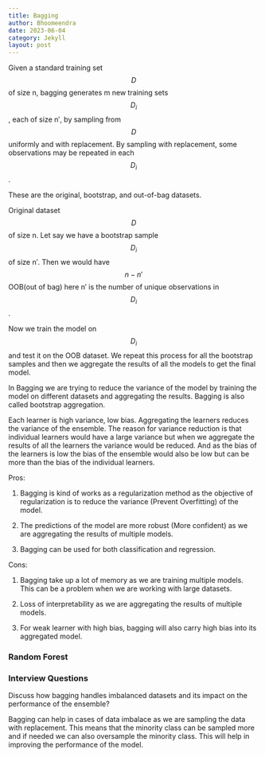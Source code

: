```yaml
---
title: Bagging
author: Bhoomeendra 
date: 2023-06-04
category: Jekyll
layout: post
---
```

Given a standard training set $$D$$ of size n, bagging generates m new training sets $$D_{i}$$, each of size n′, by sampling from $$D$$ uniformly and with replacement. By sampling with replacement, some observations may be repeated in each $$D_{i}$$.

These are the original, bootstrap, and out-of-bag datasets.

Original dataset $$D$$ of size n. Let say we have a bootstrap sample $$D_{i}$$ of size n′. Then we would have $$ n - n′$$ OOB(out of bag) here n′ is the number of unique observations in $$D_{i}$$.

Now we train the model on $$D_{i}$$ and test it on the OOB dataset. We repeat this process for all the bootstrap samples and then we aggregate the results of all the models to get the final model.

In Bagging we are trying to reduce the variance of the model by training the model on different datasets and aggregating the results. Bagging is also called bootstrap aggregation.

Each learner is high variance, low bias. Aggregating the learners reduces the variance of the ensemble. The reason for variance reduction is that individual learners would have a large variance but when we aggregate the results of all the learners the variance would be reduced. And as the bias of the learners is low the bias of the ensemble would also be low but can be more than the bias of the individual learners.

Pros:
1. Bagging is kind of works as a regularization method as the objective of regularization is to reduce the variance (Prevent Overfitting) of the model.

2. The predictions of the model are more robust (More confident) as we are aggregating the results of multiple models.

3. Bagging can be used for both classification and regression.

Cons:

1. Bagging take up a lot of memory as we are training multiple models. This can be a problem when we are working with large datasets.

2. Loss of interpretability as we are aggregating the results of multiple models.

3. For weak learner with high bias, bagging will also carry high bias into its aggregated model.

### Random Forest

### Interview Questions

Discuss how bagging handles imbalanced datasets and its impact on the performance of the ensemble?

Bagging can help in cases of data imbalace as we are sampling the data with replacement. This means that the minority class can be sampled more and if needed we can also oversample the minority class. This will help in improving the performance of the model.